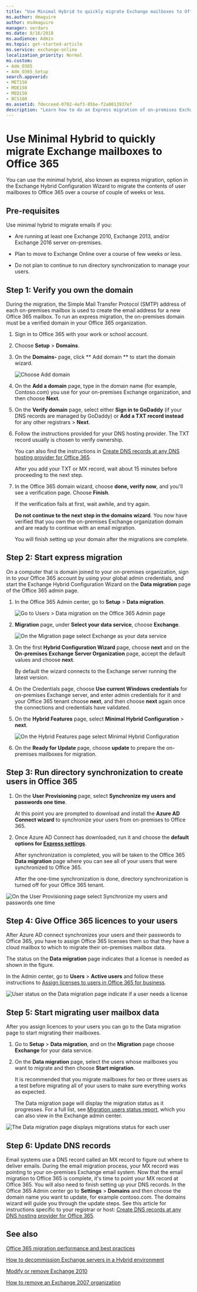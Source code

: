 ```yaml
---
title: "Use Minimal Hybrid to quickly migrate Exchange mailboxes to Office 365"
ms.author: dmaguire
author: msdmaguire
manager: serdars
ms.date: 8/16/2018
ms.audience: Admin
ms.topic: get-started-article
ms.service: exchange-online
localization_priority: Normal
ms.custom:
- Adm_O365
- Adm_O365_Setup
search.appverid:
- MET150
- MOE150
- MED150
- BCS160
ms.assetid: fdecceed-0702-4af3-85be-f2a0013937ef
description: "Learn how to do an Express migration of on-premises Exchange mailboxes to Office 365.."
---
```


# Use Minimal Hybrid to quickly migrate Exchange mailboxes to Office 365

You can use the minimal hybrid, also known as express migration, option in the Exchange Hybrid Configuration Wizard to migrate the contents of user mailboxes to Office 365 over a course of couple of weeks or less. 
  
## Pre-requisites

Use minimal hybrid to migrate emails if you:
  
-  Are running at least one Exchange 2010, Exchange 2013, and/or Exchange 2016 server on-premises. 
    
- Plan to move to Exchange Online over a course of few weeks or less.
    
- Do not plan to continue to run directory synchronization to manage your users.
    
## Step 1: Verify you own the domain
<a name="VerifyDomain"> </a>

During the migration, the Simple Mail Transfer Protocol (SMTP) address of each on-premises mailbox is used to create the email address for a new Office 365 mailbox. To run an express migration, the on-premises domain must be a verified domain in your Office 365 organization.
  
1. Sign in to Office 365 with your work or school account.
    
2. Choose **Setup** \> **Domains**.
    
3. On the **Domains-** page, click ** Add domain ** to start the domain wizard. 
    
    ![Choose Add domain](media/b0267b62-3f20-4c76-be75-40f9c2274433.png)
  
4. On the **Add a domain** page, type in the domain name (for example, Contoso.com) you use for your on-premises Exchange organization, and then choose **Next**.
    
5. On the **Verify domain** page, select either **Sign in to GoDaddy** (if your DNS records are managed by GoDaddy) or **Add a TXT record instead** for any other registrars \> **Next**.
    
6. Follow the instructions provided for your DNS hosting provider. The TXT record usually is chosen to verify ownership.
    
    You can also find the instructions in [Create DNS records at any DNS hosting provider for Office 365](https://support.office.com/article/7b7b075d-79f9-4e37-8a9e-fb60c1d95166).
    
    After you add your TXT or MX record, wait about 15 minutes before proceeding to the next step.
    
7. In the Office 365 domain wizard, choose **done, verify now**, and you'll see a verification page. Choose **Finish**.
    
    If the verification fails at first, wait awhile, and try again.
    
    **Do not continue to the next step in the domains wizard**. You now have verified that you own the on-premises Exchange organization domain and are ready to continue with an email migration. 
    
    You will finish setting up your domain after the migrations are complete.
    
## Step 2: Start express migration
<a name="Initiate"> </a>

On a computer that is domain joined to your on-premises organization, sign in to your Office 365 account by using your global admin credentials, and start the Exchange Hybrid Configuration Wizard on the **Data migration** page of the Office 365 admin page. 
  
1. In the Office 365 Admin center, go to **Setup** \> **Data migration**.
    
    ![Go to Users \> Data migration on the Office 365 Admin page](media/95477fe8-d213-462d-bd77-a00e2354234b.png)
  
2. **Migration** page, under **Select your data service**, choose **Exchange**.
    
    ![On the Migration page select Exchange as your data service](media/f8fe6289-9aa6-4bbe-9a8f-0f424405c0e6.png)
  
3. On the first **Hybrid Configuration Wizard** page, choose **next** and on the **On-premises Exchange Server Organization** page, accept the default values and choose **next**.
    
    By default the wizard connects to the Exchange server running the latest version.
    
4. On the Credentials page, choose **Use current Windows credentials** for on-premises Exchange server, and enter admin credentials for it and your Office 365 tenant choose **next**, and then choose **next** again once the connections and credentials have validated. 
    
5. On the **Hybrid Features** page, select **Minimal Hybrid Configuration** \> **next**.
    
    ![On the Hybrid Features page select Minimal Hybrid Configuration](media/40e3c3b9-5a95-4226-835f-eb99a23f9c18.png)
  
6. On the **Ready for Update** page, choose **update** to prepare the on-premises mailboxes for migration. 
    
## Step 3: Run directory synchronization to create users in Office 365
<a name="dirsync"> </a>

1. On the **User Provisioning** page, select **Synchronize my users and passwords one time**.
    
    At this point you are prompted to download and install the **Azure AD Connect wizard** to synchronize your users from on-premises to Office 365. 
    
2. Once Azure AD Connect has downloaded, run it and choose the **default options for [Express settings](http://go.microsoft.com/fwlink/p/?LinkID=698537)**. 
    
    After synchronization is completed, you will be taken to the Office 365 **Data migration** page where you can see all of your users that were synchronized to Office 365. 
    
    After the one-time synchronization is done, directory synchronization is turned off for your Office 365 tenant.
    
![On the User Provisioning page select Synchronize my users and passwords one time](media/8595f8d4-70d1-48f9-8e20-5106936dc148.png)
  
## Step 4: Give Office 365 licences to your users
<a name="licences"> </a>

After Azure AD connect synchronizes your users and their passwords to Office 365, you have to assign Office 365 licenses them so that they have a cloud mailbox to which to migrate their on-premises mailbox data.
  
The status on the **Data migration** page indicates that a license is needed as shown in the figure. 
  
In the Admin center, go to **Users** \> **Active users** and follow these instructions to [Assign licenses to users in Office 365 for business](https://support.office.com/article/997596b5-4173-4627-b915-36abac6786dc).
  
![User status on the Data migration page indicate if a user needs a license](media/f0f211f2-be43-493e-bf6b-e9279c76d03e.png)
  
## Step 5: Start migrating user mailbox data
<a name="migrate"> </a>

After you assign licences to your users you can go to the Data migration page to start migrating their mailboxes.
  
1. Go to **Setup** \> **Data migration**, and on the **Migration** page choose **Exchange** for your data service. 
    
2. On the **Data migration** page, select the users whose mailboxes you want to migrate and then choose **Start migration**.
    
    It is recommended that you migrate mailboxes for two or three users as a test before migrating all of your users to make sure everything works as expected. 
    
    The Data migration page will display the migration status as it progresses. For a full list, see [Migration users status report](migration-users-status-report.md), which you can also view in the Exchange admin center.
    
![The Data migration page displays migrations status for each user](media/e4433e1f-b071-4868-9b18-1ebca0d7c21e.png)
  
## Step 6: Update DNS records
<a name="DNS"> </a>

Email systems use a DNS record called an MX record to figure out where to deliver emails. During the email migration process, your MX record was pointing to your on-premises Exchange email system. Now that the email migration to Office 365 is complete, it's time to point your MX record at Office 365. You will also need to finish setting up your DNS records. In the Office 365 Admin center go to **Settings** \> **Domains** and then choose the domain name you want to update, for example contoso.com. The domains wizard will guide you through the update steps. See this article for instructions specific to your registrar or host: [Create DNS records at any DNS hosting provider for Office 365](https://support.office.com/article/7b7b075d-79f9-4e37-8a9e-fb60c1d95166#bkmk_add_mx).
  
## See also
<a name="DNS"> </a>

[Office 365 migration performance and best practices](office-365-migration-best-practices.md)
  
[How to decommission Exchange servers in a Hybrid environment](https://go.microsoft.com/fwlink/p/?linkid=839914)
  
[Modify or remove Exchange 2010](https://go.microsoft.com/fwlink/?LinkId=217936)
  
[How to remove an Exchange 2007 organization](https://go.microsoft.com/fwlink/?LinkID=100485)

